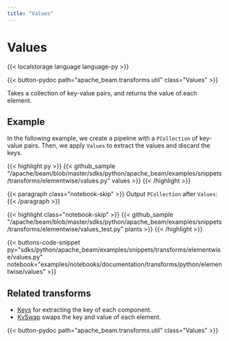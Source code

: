 ```yaml
---
title: "Values"
---
```

<!--
Licensed under the Apache License, Version 2.0 (the "License");
you may not use this file except in compliance with the License.
You may obtain a copy of the License at

http://www.apache.org/licenses/LICENSE-2.0

Unless required by applicable law or agreed to in writing, software
distributed under the License is distributed on an "AS IS" BASIS,
WITHOUT WARRANTIES OR CONDITIONS OF ANY KIND, either express or implied.
See the License for the specific language governing permissions and
limitations under the License.
-->

# Values

{{< localstorage language language-py >}}

{{< button-pydoc path="apache_beam.transforms.util" class="Values" >}}

Takes a collection of key-value pairs, and returns the value of each element.

## Example

In the following example, we create a pipeline with a `PCollection` of key-value pairs.
Then, we apply `Values` to extract the values and discard the keys.

{{< highlight py >}}
{{< github_sample "/apache/beam/blob/master/sdks/python/apache_beam/examples/snippets/transforms/elementwise/values.py" values >}}
{{< /highlight >}}

{{< paragraph class="notebook-skip" >}}
Output `PCollection` after `Values`:
{{< /paragraph >}}

{{< highlight class="notebook-skip" >}}
{{< github_sample "/apache/beam/blob/master/sdks/python/apache_beam/examples/snippets/transforms/elementwise/values_test.py" plants >}}
{{< /highlight >}}

{{< buttons-code-snippet
  py="sdks/python/apache_beam/examples/snippets/transforms/elementwise/values.py"
  notebook="examples/notebooks/documentation/transforms/python/elementwise/values" >}}

## Related transforms

* [Keys](/documentation/transforms/python/elementwise/keys) for extracting the key of each component.
* [KvSwap](/documentation/transforms/python/elementwise/kvswap) swaps the key and value of each element.

{{< button-pydoc path="apache_beam.transforms.util" class="Values" >}}
